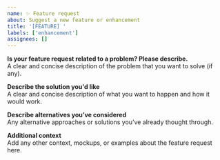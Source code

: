 ```yaml
---
name: ✨ Feature request
about: Suggest a new feature or enhancement
title: '[FEATURE] '
labels: ['enhancement']
assignees: []
---
```


**Is your feature request related to a problem? Please describe.**  
A clear and concise description of the problem that you want to solve (if any).

**Describe the solution you'd like**  
A clear and concise description of what you want to happen and how it would work.

**Describe alternatives you’ve considered**  
Any alternative approaches or solutions you’ve already thought through.

**Additional context**  
Add any other context, mockups, or examples about the feature request here.
